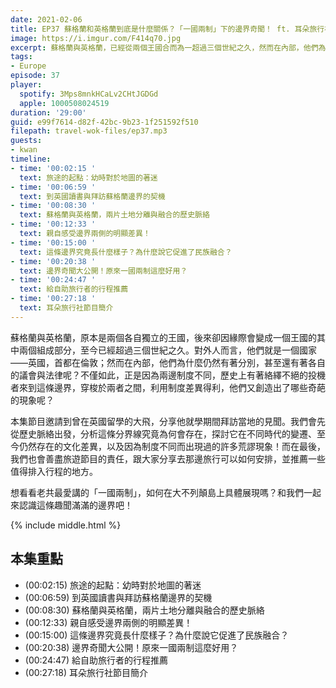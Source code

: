 ```yaml
---
date: 2021-02-06
title: EP37 蘇格蘭和英格蘭到底是什麼關係？「一國兩制」下的邊界奇聞！ ft. 耳朵旅行社 大飛
image: https://i.imgur.com/F414q70.jpg
excerpt: 蘇格蘭與英格蘭，已經從兩個王國合而為一超過三個世紀之久，然而在內部，他們為什麼仍然有著各自的議會與法律呢？而兩地間的制度差異，又創造出了哪些奇葩的現象呢？本集由曾在英國留學的大飛，從歷史角度出發，探討這條邊界為何存在，以及周遭有哪些值得去看的地方。和我們一起來認識這條趣聞滿滿的邊界吧！
tags:
- Europe
episode: 37
player:
  spotify: 3Mps8mnkHCaLv2CHtJGDGd
  apple: 1000508024519
duration: '29:00'
guid: e99f7614-d82f-42bc-9b23-1f251592f510
filepath: travel-wok-files/ep37.mp3
guests:
- kwan
timeline:
- time: '00:02:15 '
  text: 旅途的起點：幼時對於地圖的著迷
- time: '00:06:59 '
  text: 到英國讀書與拜訪蘇格蘭邊界的契機
- time: '00:08:30 '
  text: 蘇格蘭與英格蘭，兩片土地分離與融合的歷史脈絡
- time: '00:12:33 '
  text: 親自感受邊界兩側的明顯差異！
- time: '00:15:00 '
  text: 這條邊界究竟長什麼樣子？為什麼說它促進了民族融合？
- time: '00:20:38 '
  text: 邊界奇聞大公開！原來一國兩制這麼好用？
- time: '00:24:47 '
  text: 給自助旅行者的行程推薦
- time: '00:27:18 '
  text: 耳朵旅行社節目簡介
---
```


蘇格蘭與英格蘭，原本是兩個各自獨立的王國，後來卻因緣際會變成一個王國的其中兩個組成部分，至今已經超過三個世紀之久。對外人而言，他們就是一個國家——英國，首都在倫敦；然而在內部，他們為什麼仍然有著分別，甚至還有著各自的議會與法律呢？不僅如此，正是因為兩邊制度不同，歷史上有著絡繹不絕的投機者來到這條邊界，穿梭於兩者之間，利用制度差異得利，他們又創造出了哪些奇葩的現象呢？

本集節目邀請到曾在英國留學的大飛，分享他就學期間拜訪當地的見聞。我們會先從歷史脈絡出發，分析這條分界線究竟為何會存在，探討它在不同時代的變遷、至今仍然存在的文化差異，以及因為制度不同而出現過的許多荒謬現象！而在最後，我們也會善盡旅遊節目的責任，跟大家分享去那邊旅行可以如何安排，並推薦一些值得排入行程的地方。

想看看老共最愛講的「一國兩制」，如何在大不列顛島上具體展現嗎？和我們一起來認識這條趣聞滿滿的邊界吧！



{% include middle.html %}

## 本集重點

* (00:02:15) 旅途的起點：幼時對於地圖的著迷
* (00:06:59) 到英國讀書與拜訪蘇格蘭邊界的契機
* (00:08:30) 蘇格蘭與英格蘭，兩片土地分離與融合的歷史脈絡
* (00:12:33) 親自感受邊界兩側的明顯差異！
* (00:15:00) 這條邊界究竟長什麼樣子？為什麼說它促進了民族融合？
* (00:20:38) 邊界奇聞大公開！原來一國兩制這麼好用？
* (00:24:47) 給自助旅行者的行程推薦
* (00:27:18) 耳朵旅行社節目簡介
